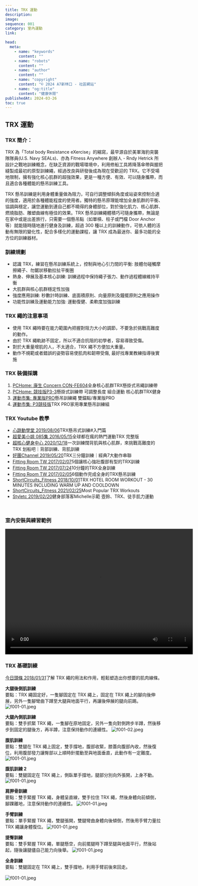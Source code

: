 ```yaml
---
title: TRX 運動
description:
image:
sequence: 001
category: 室內運動
link:

head:
  meta:
    - name: "keywords"
      content: ""
    - name: "robots"
      content: ""
    - name: "author"
      content: ""
    - name: "copyright"
      content: "© 2024 A7新林口 - 社區網站"
    - name: "og:title"
      content: "健康休閒"
publishedAt: 2024-03-26
toc: true
---
```


## TRX 運動

### TRX 簡介：

TRX 為「Total body Resistance eXercise」的縮寫，最早源自於美軍海豹突襲隊隊員(U.S. Navy SEALs)、亦為 Fitness Anywhere 創辦人 - Rndy Hetrick 所設計之戰地訓練概念，在缺乏資源的戰場環境中，利用修船工具將降落傘帶與握把縫製成最初的原型訓練繩，經過改良與研發後成為現在受歡迎的 TRX。它不受場地限制，擁有強化核心肌群的超強效果，更是一種方便、有效、可以隨身攜帶，而且適合各種體能的懸吊訓練工具。

TRX 懸吊訓練是利用身體重量做為阻力，可自行調整傾斜角度或站姿來控制合適的強度，適用於各種體能程度的使用者。獨特的懸吊原理能增加全身肌群的平衡、協調與穩定，讓您運動到連自己都不曉得的身體部位，對於強化肌力、核心肌群、燃燒脂肪、雕塑曲線有極佳的效果。TRX 懸吊訓練繩體積巧可隨身攜帶，無論是在家中或是出差旅行，只需要一個懸吊點（如單槓、柱子或門檔 Door Anchor 等）就能隨時隨地進行健身及訓練，超過 300 種以上的訓練動作，可依人體的活動有無限的變化性，配合多樣化的運動課程，讓 TRX 成為最迷你、最多功能的全方位的訓練器材。

### 訓練規劃

- 認識 TRX，練習在懸吊訓練系統上，控制與地心引力間的平衡: 肢體勿碰觸摩擦繩子、勿鋸狀移動拉扯平衡圈
- 熱身、伸展及基本核心訓練: 訓練過程中保持繩子張力、動作過程體線維持平衡
- 大肌群與核心肌群穩定性加強
- 強度應用訓練: 秒數計時訓練、底面積原則、向量原則及鐘擺原則之應用操作
- 功能性訓練及運動能力加強: 運動復健、柔軟度加強訓練

### TRX 繩的注意事項

- 使用 TRX 繩時要在能力範圍內把握對阻力大小的調節，不要急於挑戰高難度的動作。
- 由於 TRX 繩軌跡不固定，所以不適合抗阻的初學者，容易導致受傷。
- 對於大重量增肌的人，不太適合，TRX 繩不方便加大重量。
- 動作不規範或者錯誤的姿勢容易使肌肉和韌帶受傷, 最好找專業教練指導後實施

### TRX 裝備採購

  <ol>
    <li>
      <a href="https://24h.pchome.com.tw/prod/DEBY9I-A9009BZX3?fq=/S/DEBYAO">PCHome:
        康生 Concern CON-FE604</a>全身核心肌群TRX懸掛式吊繩訓練帶
    </li>
    <li>
      <a href="https://24h.pchome.com.tw/prod/DEBYAO-A9008XESZ?fq=/S/DEBYAO">PCHome:
        競技版P3-3</a>懸掛式訓練帶 可調整長度 組合運動 核心肌群TRX健身
    </li>
    <li>
      <a
        href="https://www.mysport.com.tw/commodity/5549?from=gsa_shoppingads&utm_source=google&utm_medium=PaidAds&utm_content=shoppingads&gclid=CjwKCAjwr_uCBhAFEiwAX8YJgXo5g2dgRcJkh6UvdL50gEIjy_vwupLyX9q8oOoMOApZVthKzizNhhoCgBcQAvD_BwE">運動市集:
        專業版PRO</a>懸吊訓練繩 雙錨點/專業版PRO
    </li>
    <li>
      <a
        href="https://www.mysport.com.tw/commodity/14779?from=gsa_shoppingads&utm_source=google&utm_medium=PaidAds&utm_content=shoppingads&gclid=CjwKCAjwr_uCBhAFEiwAX8YJgZDiB0vKeDsglV7TPpwBrL_1Gwr0Bwhavx4r3t1z5f2tneEJFrrPzxoChNMQAvD_BwE">運動市集:
        P3競技版</a>TRX PRO家用專業懸吊訓練組
    </li>
  </ol>
  
  ### TRX Youtube 教學
  <ul>
    <li>
      <a href="https://www.youtube.com/watch?v=x0NzxOvhtlY">心跳動學堂
        2019/08/06</a>TRX懸吊式訓練#入門篇
    </li>
    <li>
      <a href="https://www.youtube.com/watch?v=Jpej_ZEVhjQ&t=1110s">超愛美小姐 085集
        2016/05/15</a>全球都在瘋的熱門運動TRX 完整版
    </li>
    <li>
      <a href="https://www.youtube.com/watch?v=Ck5FC7TekeE">超核心健身中心
        2020/12/18</a>一次訓練闊背肌與核心肌群，來挑戰高難度的 TRX 划船吧｜背部訓練、背肌訓練
    </li>
    <li>
      <a href="https://www.youtube.com/watch?v=7CCyIwy8Ww0">好團Channel
        2019/05/20</a>TRX三分鐘訓練｜經典7大動作串聯
    </li>
    <li>
      <a href="https://www.youtube.com/watch?v=bdRAtQuMXHQ">Fitting Room TW
        2017/02/07</a>5個讓核心強壯腹部有型的TRX訓練
    </li>
    <li>
      <a href="https://www.youtube.com/watch?v=yKUZ9RfalH4&t=247s">Fitting Room TW
        2017/07/24</a>10分鐘的TRX全身訓練
    </li>
    <li>
      <a href="https://www.youtube.com/watch?v=TKusBBMzzK8">Fitting Room TW
        2017/02/05</a>6個動作完成全身的TRX懸吊訓練
    </li>
    <li>
      <a href="https://www.youtube.com/watch?v=2yb30TMXrRA&t=37s">ShortCircuits_Fitness
        2018/10/01</a>TRX HOTEL ROOM WORKOUT - 30 MINUTES INCLUDING WARM UP AND
      COOLDOWN
    </li>
    <li>
      <a
        href="https://www.youtube.com/playlist?list=PLBGiAgxN5xQElr_bV5HOY1fTG9NSjLU0-">ShortCircuits_Fitness
        2021/02/25</a>Most Popular TRX Workouts
    </li>
    <li>
      <a href="https://www.youtube.com/watch?v=-HHQ02yfAys">Styletc
        2019/02/20</a>健身部落客Michelle示範 壺鈴、TRX、徒手肌力運動
    </li>
  </ul>

<br>

### 室內安裝與練習範例

  <video  width="600" height="400" controls>
    <source src="images/fitness/f001-11.mp4" type="video/mp4">
  </video>

<br>

### TRX 基礎訓練

<a href="https://kknews.cc/zh-tw/health/5xq4xa8.html">今日頭條
2018/01/31</a>了解 TRX 繩的用法和作用，輕鬆塑造出你想要的肌肉線條。

**大腿後側肌訓練**  
要點：TRX 繩固定好，一隻腳固定在 TRX 繩上，固定在 TRX 繩上的腳向後伸展，另外一隻腳彎曲下蹲至大腿與地面平行，再讓後伸展的腿向前踢。
![f001-01.jpeg](/images/fitness/f001-01.gif)

**大腿內側肌訓練**  
要點：雙手抓緊 TRX 繩，一隻腳在原地固定，另外一隻向對側跨步半蹲，然後移步到固定的腿後方，再半蹲，注意保持動作的連續性。
![f001-02.jpeg](/images/fitness/f001-02.gif)

**腹肌訓練**  
要點：雙腿在 TRX 繩上固定，雙手撐地，腹部收緊，膝蓋向腹部內收，然後復位，利用腹部發力讓臀部以上順時針擺動至與地面垂直，此動作有一定難度。
![f001-01.jpeg](/images/fitness/f001-03.gif)

**腹肌訓練 2**  
要點：雙腿固定在 TRX 繩上，側臥單手撐地，腿部分別向外張開，上身不動。
![f001-01.jpeg](/images/fitness/f001-04.gif)

**肩胛骨訓練**  
要點：雙手緊握 TRX 繩，身體呈直線，雙手拉住 TRX 繩，然後身體向前傾倒，腳踝離地，注意保持動作的連續性。
![f001-01.jpeg](/images/fitness/f001-05.gif)

**手臂訓練**  
要點：單手緊握 TRX 繩，雙腿張開，雙腿彎曲身體向後傾倒，然後用手臂力量拉 TRX 繩讓身體復位。
![f001-01.jpeg](/images/fitness/f001-06.gif)

**提臀訓練**  
要點：雙手緊握 TRX 繩，單腿懸空，向前擺腿時下蹲至腿與地面平行，然後站起，隨後讓腿儘自己能力向後舉。
![f001-01.jpeg](/images/fitness/f001-07.gif)

**全身訓練**  
要點：雙腿固定在 TRX 繩上，雙手撐地，利用手臂前後來回走。<br><br>
![f001-01.jpeg](/images/fitness/f001-08.gif)

